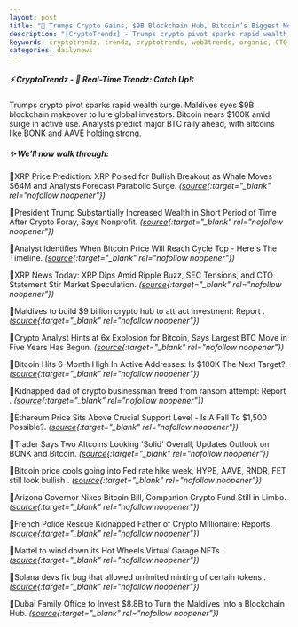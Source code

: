 ```yaml
---
layout: post
title: "🌅 Trumps Crypto Gains, $9B Blockchain Hub, Bitcoin’s Biggest Move in Years Bitcoin News"
description: "[CryptoTrendz] - Trumps crypto pivot sparks rapid wealth surge. Maldives eyes $9B blockchain makeover to lure global investors. Bitcoin nears $100K amid surge in active use. Analysts predict major BTC rally ahead, with altcoins like BONK and AAVE holding strong."
keywords: cryptotrendz, trendz, cryptotrends, web3trends, organic, CTO, Market, Analyst, Altcoins, SEC, Maldives, Crypto, XRP, Bitcoin, BTC, Trump
categories: dailynews
---
```


##### ⚡ CryptoTrendz - 📌 *Real-Time Trendz: Catch Up!:*

Trumps crypto pivot sparks rapid wealth surge. Maldives eyes $9B blockchain makeover to lure global investors. Bitcoin nears $100K amid surge in active use. Analysts predict major BTC rally ahead, with altcoins like BONK and AAVE holding strong.

##### ✨ *We’ll now walk through:*


🔹XRP Price Prediction: XRP Poised for Bullish Breakout as Whale Moves $64M and Analysts Forecast Parabolic Surge. *([source](https://s.avyag.com/kcvl){:target="_blank" rel="nofollow noopener"})*

🔹President Trump Substantially Increased Wealth in Short Period of Time After Crypto Foray, Says Nonprofit. *([source](https://s.avyag.com/59cu){:target="_blank" rel="nofollow noopener"})*

🔹Analyst Identifies When Bitcoin Price Will Reach Cycle Top - Here's The Timeline. *([source](https://s.avyag.com/0m6w){:target="_blank" rel="nofollow noopener"})*

🔹XRP News Today: XRP Dips Amid Ripple Buzz, SEC Tensions, and CTO Statement Stir Market Speculation. *([source](https://s.avyag.com/1xlc){:target="_blank" rel="nofollow noopener"})*

🔹Maldives to build $9 billion crypto hub to attract investment: Report . *([source](https://s.avyag.com/us9w){:target="_blank" rel="nofollow noopener"})*

🔹Crypto Analyst Hints at 6x Explosion for Bitcoin, Says Largest BTC Move in Five Years Has Begun. *([source](https://s.avyag.com/mpyo){:target="_blank" rel="nofollow noopener"})*

🔹Bitcoin Hits 6-Month High In Active Addresses: Is $100K The Next Target?. *([source](https://s.avyag.com/eie0){:target="_blank" rel="nofollow noopener"})*

🔹Kidnapped dad of crypto businessman freed from ransom attempt: Report . *([source](https://s.avyag.com/t1ci){:target="_blank" rel="nofollow noopener"})*

🔹Ethereum Price Sits Above Crucial Support Level - Is A Fall To $1,500 Possible?. *([source](https://s.avyag.com/8ex7){:target="_blank" rel="nofollow noopener"})*

🔹Trader Says Two Altcoins Looking 'Solid' Overall, Updates Outlook on BONK and Bitcoin. *([source](https://s.avyag.com/hqbb){:target="_blank" rel="nofollow noopener"})*

🔹Bitcoin price cools going into Fed rate hike week, HYPE, AAVE, RNDR, FET still look bullish . *([source](https://s.avyag.com/ggx7){:target="_blank" rel="nofollow noopener"})*

🔹Arizona Governor Nixes Bitcoin Bill, Companion Crypto Fund Still in Limbo. *([source](https://s.avyag.com/mk96){:target="_blank" rel="nofollow noopener"})*

🔹French Police Rescue Kidnapped Father of Crypto Millionaire: Reports. *([source](https://s.avyag.com/ftjw){:target="_blank" rel="nofollow noopener"})*

🔹Mattel to wind down its Hot Wheels Virtual Garage NFTs . *([source](https://s.avyag.com/2uxb){:target="_blank" rel="nofollow noopener"})*

🔹Solana devs fix bug that allowed unlimited minting of certain tokens . *([source](https://s.avyag.com/gpfo){:target="_blank" rel="nofollow noopener"})*

🔹Dubai Family Office to Invest $8.8B to Turn the Maldives Into a Blockchain Hub. *([source](https://s.avyag.com/tfd9){:target="_blank" rel="nofollow noopener"})*

